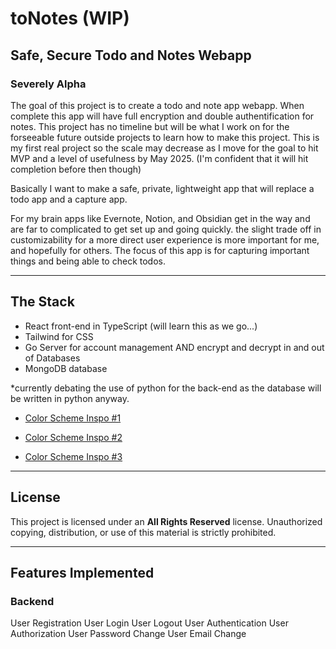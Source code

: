 # toNotes (WIP)
## Safe, Secure Todo and Notes Webapp
### **Severely Alpha**

The goal of this project is to create a todo and note app webapp. When complete this app will have full encryption and double authentification for notes. This project has no timeline but will be what I work on for the forseeable future outside projects to learn how to make this project. This is my first real project so the scale may decrease as I move for the goal to hit MVP and a level of usefulness by May 2025. (I'm confident that it will hit completion before then though)

Basically I want to make a safe, private, lightweight app that will replace a todo app and a capture app.

For my brain apps like Evernote, Notion, and Obsidian get in the way and are far to complicated to get set up and going quickly. the slight trade off in customizability for a more direct user experience is more important for me, and hopefully for others. The focus of this app is for capturing important things and being able to check todos.

___

## The Stack

- React front-end in TypeScript (will learn this as we go...)
- Tailwind for CSS
- Go Server for account management AND encrypt and decrypt in and out of Databases
- MongoDB database

*currently debating the use of python for the back-end as the database will be written in python anyway.

- [Color Scheme Inspo #1](https://www.color-hex.com/color-palette/1016895)

- [Color Scheme Inspo #2](https://www.color-hex.com/color-palette/60652)

- [Color Scheme Inspo #3](https://www.color-hex.com/color-palette/3307)



---

## License
This project is licensed under an **All Rights Reserved** license. Unauthorized copying, distribution, or use of this material is strictly prohibited.

---

## Features Implemented

### Backend
User Registration
User Login
User Logout
User Authentication
User Authorization
User Password Change
User Email Change
